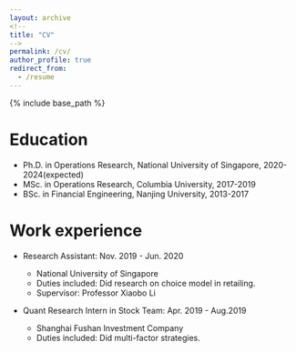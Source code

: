 ```yaml
---
layout: archive
<!--
title: "CV"
-->
permalink: /cv/
author_profile: true
redirect_from:
  - /resume
---
```


{% include base_path %}

Education
======
* Ph.D. in Operations Research, National University of Singapore, 2020-2024(expected)
* MSc. in Operations Research, Columbia University, 2017-2019
* BSc. in Financial Engineering, Nanjing University, 2013-2017



Work experience
======
* Research Assistant: Nov. 2019 - Jun. 2020 
  * National University of Singapore
  * Duties included: Did research on choice model in retailing.
  * Supervisor: Professor Xiaobo Li

* Quant Research Intern in Stock Team: Apr. 2019 - Aug.2019
  * Shanghai Fushan Investment Company
  * Duties included: Did multi-factor strategies.
  
<!--
Skills
======
* Skill 1
* Skill 2
  * Sub-skill 2.1
  * Sub-skill 2.2
  * Sub-skill 2.3
* Skill 3

Publications
======
  <ul>{% for post in site.publications %}
    {% include archive-single-cv.html %}
  {% endfor %}</ul>
  
Talks
======
  <ul>{% for post in site.talks %}
    {% include archive-single-talk-cv.html %}
  {% endfor %}</ul>
  
Teaching
======
  <ul>{% for post in site.teaching %}
    {% include archive-single-cv.html %}
  {% endfor %}</ul>
  
Service and leadership
======
* Currently signed in to 49 different slack teams

-->
